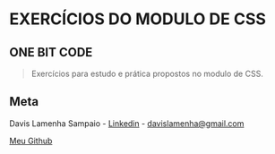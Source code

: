 # EXERCÍCIOS DO MODULO DE CSS

## ONE BIT CODE

> Exercícios para estudo e prática propostos no modulo de CSS.

## Meta

Davis Lamenha Sampaio - [Linkedin](https://www.linkedin.com/in/davislamenha/) - davislamenha@gmail.com

[Meu Github](https://github.com/davislamenha)
